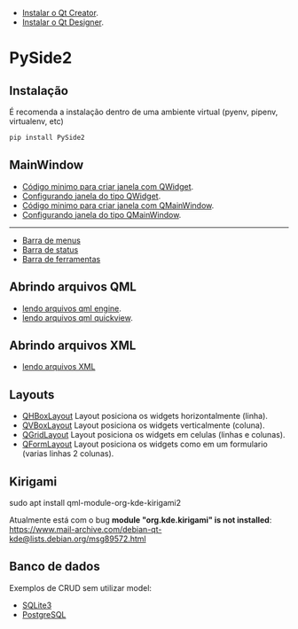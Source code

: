 - [Instalar o Qt Creator](./docs/install-qt-creator.md).
- [Instalar o Qt Designer](./docs/install-qt-designer.md).

# PySide2


## Instalação

É recomenda a instalação dentro de uma ambiente virtual (pyenv, pipenv, virtualenv, etc)

```bash
pip install PySide2
```

## MainWindow

- [Código minimo para criar janela com QWidget](src/mainwindow/minimal-qwidget.py).
- [Configurando janela do tipo QWidget](src/mainwindow/mainwindow_qwidget.py).
- [Código minimo para criar janela com QMainWindow](src/mainwindow/minimal-qmainwindow.py).
- [Configurando janela do tipo QMainWindow](src/mainwindow/mainwindow_qmainwindow.py).

---

- [Barra de menus](src/menus/menu_bar/menu_bar.py)
- [Barra de status](src/menus/status_bar/status_bar.py)
- [Barra de ferramentas](src/menus/tool_bar/tool_bar.py)

## Abrindo arquivos QML

- [lendo arquivos qml engine](src/mainwindow/qml/qml_engine.py).
- [lendo arquivos qml quickview](src/mainwindow/qml/qml_quickview.py).

## Abrindo arquivos XML

- [lendo arquivos XML](src/mainwindow/xml/MainWindow.py)

## Layouts

- [QHBoxLayout](./src/layouts/qhboxlayout.py) Layout posiciona os widgets horizontalmente (linha).
- [QVBoxLayout](./src/layouts/qvboxlayout.py) Layout posiciona os widgets verticalmente (coluna).
- [QGridLayout](./src/layouts/qgridlayout.py) Layout posiciona os widgets em celulas (linhas e colunas).
- [QFormLayout](./src/layouts/qformlayout.py) Layout posiciona os widgets como em um formulario (varias linhas 2 colunas).

## Kirigami

sudo apt install qml-module-org-kde-kirigami2

Atualmente está com o bug **module "org.kde.kirigami" is not installed**: https://www.mail-archive.com/debian-qt-kde@lists.debian.org/msg89572.html

## Banco de dados

Exemplos de CRUD sem utilizar model:

- [SQLite3](./src/database/db-sqlite/ConnectSQLite.py)
- [PostgreSQL](./src/database/db-postgres/ConnectPostgreSQL.py)
